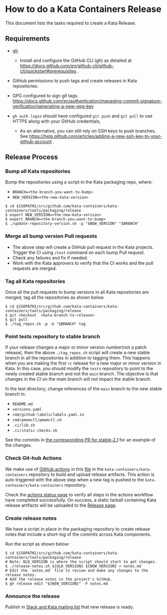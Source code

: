# How to do a Kata Containers Release
  This document lists the tasks required to create a Kata Release.

## Requirements

- [gh](https://cli.github.com)
  * Install and configure the GitHub CLI (gh) as detailed at https://docs.github.com/en/github-cli/github-cli/quickstart#prerequisites .

- GitHub permissions to push tags and create releases in Kata repositories.

- GPG configured to sign git tags. https://docs.github.com/en/authentication/managing-commit-signature-verification/generating-a-new-gpg-key

- `gh auth login` should have configured `git push` and `git pull` to use HTTPS along with your GitHub credentials,
  * As an alternative, you can still rely on SSH keys to push branches. See https://help.github.com/articles/adding-a-new-ssh-key-to-your-github-account .

## Release Process


### Bump all Kata repositories

  Bump the repositories using a script in the Kata packaging repo, where:
  - `BRANCH=<the-branch-you-want-to-bump>`
  - `NEW_VERSION=<the-new-kata-version>`
  ```
  $ cd ${GOPATH}/src/github.com/kata-containers/kata-containers/tools/packaging/release
  $ export NEW_VERSION=<the-new-kata-version>
  $ export BRANCH=<the-branch-you-want-to-bump>
  $ ./update-repository-version.sh -p "$NEW_VERSION" "$BRANCH"
  ```

### Merge all bump version Pull requests

  - The above step will create a GitHub pull request in the Kata projects. Trigger the CI using `/test` command on each bump Pull request.
  - Check any failures and fix if needed.
  - Work with the Kata approvers to verify that the CI works and the pull requests are merged.

### Tag all Kata repositories

  Once all the pull requests to bump versions in all Kata repositories are merged,
  tag all the repositories as shown below.
  ```
  $ cd ${GOPATH}/src/github.com/kata-containers/kata-containers/tools/packaging/release
  $ git checkout  <kata-branch-to-release>
  $ git pull
  $ ./tag_repos.sh -p -b "$BRANCH" tag
  ```

### Point tests repository to stable branch

  If your release changes a major or minor version number(not a patch release), then the above 
  `./tag_repos.sh` script will create a new stable branch in all the repositories in addition to tagging them.
  This happens when you are making the first `rc` release for a new major or minor version in Kata.
  In this case, you should modify the `tests` repository to point to the newly created stable branch and not the `main` branch.
  The objective is that changes in the CI on the main branch will not impact the stable branch.

  In the test directory, change references of the `main` branch to the new stable branch in:
  * `README.md`
  * `versions.yaml`
  * `cmd/github-labels/labels.yaml.in`
  * `cmd/pmemctl/pmemctl.sh`
  * `.ci/lib.sh`
  * `.ci/static-checks.sh`

  See the commits in [the corresponding PR for stable-2.1](https://github.com/kata-containers/tests/pull/3504) for an example of the changes.

### Check Git-hub Actions

  We make use of [GitHub actions](https://github.com/features/actions) in this [file](../.github/workflows/release.yaml) in the `kata-containers/kata-containers` repository to build and upload release artifacts. This action is auto triggered with the above step when a new tag is pushed to the `kata-containers/kata-containers` repository.

  Check the [actions status page](https://github.com/kata-containers/kata-containers/actions) to verify all steps in the actions workflow have completed successfully. On success, a static tarball containing Kata release artifacts will be uploaded to the [Release page](https://github.com/kata-containers/kata-containers/releases).

### Create release notes

  We have a script in place in the packaging repository to create release notes that include a short-log of the commits across Kata components.

  Run the script as shown below:

  ```
  $ cd ${GOPATH}/src/github.com/kata-containers/kata-containers/tools/packaging/release
  # Note: OLD_VERSION is where the script should start to get changes.
  $ ./release-notes.sh ${OLD_VERSION} ${NEW_VERSION} > notes.md
  # Edit the `notes.md` file to review and make any changes to the release notes.
  # Add the release notes in the project's GitHub.
  $ gh release edit "${NEW_VERSION}" -F notes.md
  ```

### Announce the release

  Publish in [Slack and Kata mailing list](https://github.com/kata-containers/community#join-us) that new release is ready.
